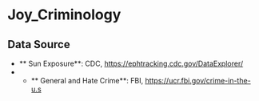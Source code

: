 # Joy_Criminology

## Data Source
- ** Sun Exposure**: CDC, https://ephtracking.cdc.gov/DataExplorer/
- - ** General and Hate Crime**: FBI, https://ucr.fbi.gov/crime-in-the-u.s
